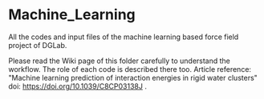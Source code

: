 # Machine_Learning
All the codes and input files of the machine learning based force field project of DGLab.

Please read the Wiki page of this folder carefully to understand the workflow. The role of each code is described there too. 
Article reference: "Machine learning prediction of interaction energies in rigid water clusters" doi: https://doi.org/10.1039/C8CP03138J .
